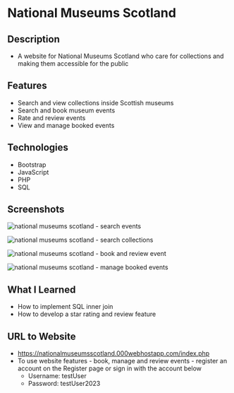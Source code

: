 # National Museums Scotland

## Description
* A website for National Museums Scotland who care for collections and making them accessible for the public

## Features 
* Search and view collections inside Scottish museums  
* Search and book museum events
* Rate and review events
* View and manage booked events

## Technologies
* Bootstrap
* JavaScript
* PHP
* SQL

## Screenshots
![national museums scotland - search events](https://user-images.githubusercontent.com/90397446/215546936-e06d3683-3d3f-42ae-88e9-978c53145994.png)

![national museums scotland - search collections](https://user-images.githubusercontent.com/90397446/215546964-6e5b6f96-ac46-431f-8e0b-f0bef35fe906.png)

![national museums scotland - book and review event](https://user-images.githubusercontent.com/90397446/215546984-ef3d3a66-7c7a-4bb3-8914-1da8f2d1061f.png)

![national museums scotland - manage booked events](https://user-images.githubusercontent.com/90397446/215547006-1fd6e235-7794-46b0-b5b5-ef5711972e5e.png)

## What I Learned
* How to implement SQL inner join
* How to develop a star rating and review feature 

## URL to Website
* https://nationalmuseumsscotland.000webhostapp.com/index.php
* To use website features - book, manage and review events - register an account on the Register page or sign in with the account below
  * Username: testUser
  * Password: testUser2023
